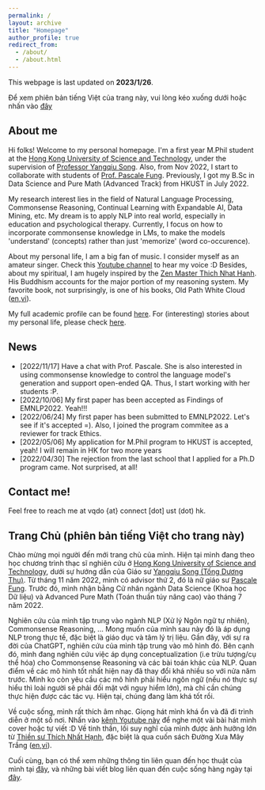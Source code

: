 ```yaml
---
permalink: / 
layout: archive
title: "Homepage"
author_profile: true
redirect_from:
  - /about/
  - /about.html
---
```


This webpage is last updated on **2023/1/26**.

Để xem phiên bản tiếng Việt của trang này, vui lòng kéo xuống dưới hoặc nhấn vào [đây](https://dovanquyet.github.io/#trang_chu)


## About me

Hi folks! Welcome to my personal homepage. I'm a first year M.Phil student at the [Hong Kong University of Science and Technology](https://hkust.edu.hk/), under the supervision of [Professor Yangqiu Song](https://www.cse.ust.hk/~yqsong/). Also, from Nov 2022, I start to collaborate with students of [Prof. Pascale Fung](https://pascale.home.ece.ust.hk/). Previously, I got my B.Sc in Data Science and Pure Math (Advanced Track) from HKUST in July 2022.

My research interest lies in the field of Natural Language Processing, Commonsense Reasoning, Continual Learning with Expandable AI, Data Mining, etc. My dream is to apply NLP into real world, especially in education and psychological therapy. Currently, I focus on how to incorporate commonsense knowledge in LMs, to make the models 'understand' (concepts) rather than just 'memorize' (word co-occurence).

About my personal life, I am a big fan of music. I consider myself as an amateur singer. Check this [Youtube channel](https://www.youtube.com/channel/UCw0K4xQPwp8wZp6rkWRcTCg) to hear my voice :D Besides, about my spiritual, I am hugely inspired by the [Zen Master Thich Nhat Hanh](https://plumvillage.org/thich-nhat-hanh/). His Buddhism accounts for the major portion of my reasoning system. My favorite book, not surprisingly, is one of his books, Old Path White Cloud ([en](https://terebess.hu/zen/mesterek/Thich%20Nhat%20Hanh%20-%20Old%20Path%20White%20Clouds.pdf),[vi](https://thuvienhoasen.org/images/file/3GfDvp1G0QgQAHtP/duong-xua-may-trang.pdf)).

My full academic profile can be found [here](https://dovanquyet.github.io/academic). For (interesting) stories about my personal life, please check [here](https://dovanquyet.github.io/posts/vi/chuyen-hang-ngay).


## News

- [2022/11/17] Have a chat with Prof. Pascale. She is also interested in using commonsense knowledge to control the language model's generation and support open-ended QA. Thus, I start working with her students :P.
- [2022/10/06] My first paper has been accepted as Findings of EMNLP2022. Yeah!!!
- [2022/06/24] My first paper has been submitted to EMNLP2022. Let's see if it's accepted =). Also, I joined the program commitee as a reviewer for track Ethics.
- [2022/05/06] My application for M.Phil program to HKUST is accepted, yeah! I will remain in HK for two more years
- [2022/04/30] The rejection from the last school that I applied for a Ph.D program came. Not surprised, at all!


## Contact me!

Feel free to reach me at vqdo {at} connect [dot] ust (dot) hk.


## Trang Chủ (phiên bản tiếng Việt cho trang này)

Chào mừng mọi người đến mới trang chủ của mình. Hiện tại mình đang theo học chương trình thạc sĩ nghiên cứu ở [Hong Kong University of Science and Technology](https://hkust.edu.hk/), dưới sự hướng dẫn của Giáo sư [Yangqiu Song (Tống Dương Thu)](https://www.cse.ust.hk/~yqsong/). Từ tháng 11 năm 2022, mình có advisor thứ 2, đó là nữ giáo sư [Pascale Fung](https://pascale.home.ece.ust.hk/). Trước đó, mình nhận bằng Cử nhân ngành Data Science (Khoa học Dữ liệu) và Advanced Pure Math (Toán thuần túy nâng cao) vào tháng 7 năm 2022.

Nghiên cứu của mình tập trung vào ngành NLP (Xử lý Ngôn ngữ tự nhiên), Commonsense Reasoning, ... Mong muốn của mình sau này đó là áp dụng NLP trong thực tế, đặc biệt là giáo dục và tâm lý trị liệu. Gần đây, với sự ra đời của ChatGPT, nghiên cứu của mình tập trung vào mô hình đó. Bên cạnh đó, mình đang nghiên cứu việc áp dụng conceptualization (i.e trừu tượng/cụ thể hóa) cho Commonsense Reasoning và các bài toán khác của NLP. Quan điểm về các mô hình tốt nhất hiện nay đã thay đổi khá nhiều so với nửa năm trước. Mình ko còn yêu cầu các mô hình phải hiểu ngôn ngữ (nếu nó thực sự hiểu thì loài người sẽ phải đối mặt với nguy hiểm lớn), mà chỉ cần chúng thực hiện được các tác vụ. Hiện tại, chúng đang làm khá tốt rồi.

Về cuộc sống, mình rất thích âm nhạc. Giọng hát mình khá ổn và đã đi trình diễn ở một số nơi. Nhấn vào [kênh Youtube này](https://www.youtube.com/channel/UCw0K4xQPwp8wZp6rkWRcTCg) để nghe một vài bài hát mình cover hoặc tự viết :D Về tinh thần, lối suy nghĩ của mình được ảnh hưởng lớn từ [Thiền sư Thích Nhất Hạnh](https://plumvillage.org/thich-nhat-hanh/), đặc biệt là qua cuốn sách Đường Xưa Mây Trắng ([en](https://terebess.hu/zen/mesterek/Thich%20Nhat%20Hanh%20-%20Old%20Path%20White%20Clouds.pdf),[vi](https://thuvienhoasen.org/images/file/3GfDvp1G0QgQAHtP/duong-xua-may-trang.pdf)).

Cuối cùng, bạn có thể xem những thông tin liên quan đến học thuật của mình tại [đây](https://dovanquyet.github.io/academic), và những bài viết blog liên quan đến cuộc sống hàng ngày tại [đây](https://dovanquyet.github.io/posts/vi/chuyen-hang-ngay).
